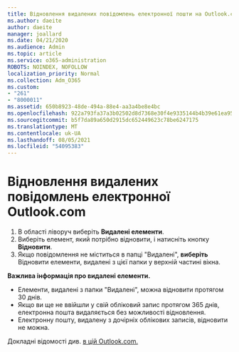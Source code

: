 ```yaml
---
title: Відновлення видалених повідомлень електронної пошти на Outlook.com
ms.author: daeite
author: daeite
manager: joallard
ms.date: 04/21/2020
ms.audience: Admin
ms.topic: article
ms.service: o365-administration
ROBOTS: NOINDEX, NOFOLLOW
localization_priority: Normal
ms.collection: Adm_O365
ms.custom:
- "261"
- "8000011"
ms.assetid: 650b8923-48de-494a-88e4-aa3a4be8e4bc
ms.openlocfilehash: 922a793fa37a3b02502d8d7368e30f4e9335144b4b39e61ea956ea708cebf07f
ms.sourcegitcommit: b5f7da89a650d2915dc652449623c78be6247175
ms.translationtype: MT
ms.contentlocale: uk-UA
ms.lasthandoff: 08/05/2021
ms.locfileid: "54095383"
---
```

# <a name="recover-deleted-email-outlookcom"></a>Відновлення видалених повідомлень електронної Outlook.com

1. В області ліворуч виберіть **Видалені елементи**.
2. Виберіть елемент, який потрібно відновити, і натисніть кнопку **Відновити**.
3. Якщо повідомлення не міститься в папці "Видалені", **виберіть** Відновити елементи, видалені з цієї папки у верхній частині вікна.

 **Важлива інформація про видалені елементи.**
  
- Елементи, видалені з папки "Видалені", можна відновити протягом 30 днів.
- Якщо ви ще не ввійшли у свій обліковий запис протягом 365 днів, електронна пошта видаляється без можливості відновлення.
- Електронну пошту, видалену з дочірніх облікових записів, відновити не можна.

Докладні відомості див. [в цій Outlook.com.](https://support.office.com/article/cf06ab1b-ae0b-418c-a4d9-4e895f83ed50?wt.mc_id=Office_Outlook_com_Alchemy)